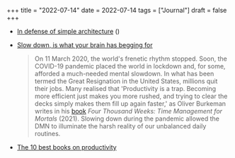+++
title = "2022-07-14"
date = 2022-07-14
tags = ["Journal"]
draft = false
+++

-   [In defense of simple architecture](https://danluu.com/simple-architectures/) ()

-   [Slow down, is what your brain has begging for](https://psyche.co/amp/ideas/slow-down-its-what-your-brain-has-been-begging-for)

    > On 11 March 2020, the world's frenetic rhythm stopped. Soon, the COVID-19 pandemic placed the world in lockdown and, for some, afforded a much-needed mental slowdown. In what has been termed the Great Resignation in the United States, millions quit their jobs. Many realised that 'Productivity is a trap. Becoming more efficient just makes you more rushed, and trying to clear the decks simply makes them fill up again faster,' as Oliver Burkeman writes in his [book](https://www.penguin.co.uk/books/111/1111522/four-thousand-weeks/9781784704001.html) _Four Thousand Weeks: Time Management for Mortals_ (2021). Slowing down during the pandemic allowed the DMN to illuminate the harsh reality of our unbalanced daily routines.

-   [The 10 best books on productivity](https://www.scotthyoung.com/blog/2022/06/28/best-productivity-books/)